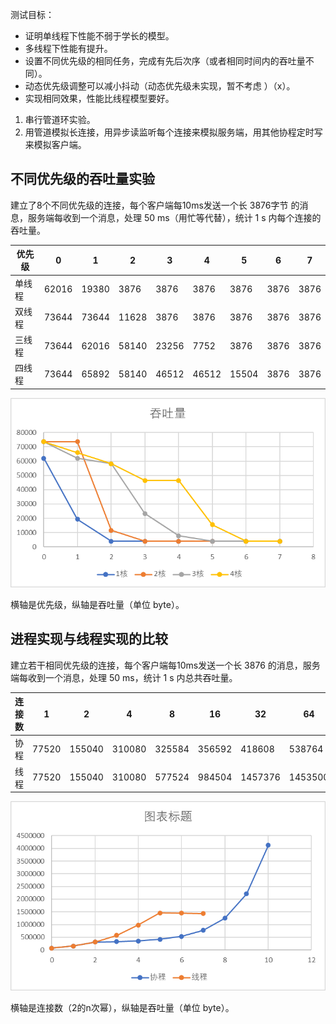 测试目标：
-  证明单线程下性能不弱于学长的模型。
- 多线程下性能有提升。
- 设置不同优先级的相同任务，完成有先后次序（或者相同时间内的吞吐量不同）。
- 动态优先级调整可以减小抖动（动态优先级未实现，暂不考虑 ）（x）。
- 实现相同效果，性能比线程模型要好。


1. 串行管道环实验。
2. 用管道模拟长连接，用异步读监听每个连接来模拟服务端，用其他协程定时写来模拟客户端。

## 不同优先级的吞吐量实验

建立了8个不同优先级的连接，每个客户端每10ms发送一个长 3876字节 的消息，服务端每收到一个消息，处理 50 ms（用忙等代替），统计 1 s 内每个连接的吞吐量。

|优先级|0 | 1 | 2 | 3 | 4 | 5 | 6 | 7 |
|---|---|---|---|---|---|---|---|---| 
|单线程| 62016 | 19380  | 3876 | 3876 |3876 | 3876| 3876| 3876| 
| 双线程 |73644 | 73644  | 11628 | 3876 |3876 | 3876| 3876| 3876| 
| 三线程 |73644 | 62016  | 58140 | 23256 |7752 | 3876| 3876| 3876| 
| 四线程 |73644 | 65892  | 58140 | 46512 |46512 | 15504| 3876| 3876| 


![](../image/Pasted-image-20230106030423.png)

横轴是优先级，纵轴是吞吐量（单位 byte）。

## 进程实现与线程实现的比较

建立若干相同优先级的连接，每个客户端每10ms发送一个长 3876 的消息，服务端每收到一个消息，处理 50 ms，统计 1 s 内总共吞吐量。

|连接数| 1 |2 | 4 | 8 | 16 | 32 | 64 | 128 | 256 | 512 | 1024 |
|---|---|---|---|---|---|---|---|---| --- | --- | --- |
|协程| 77520 | 155040  | 310080 | 325584 |356592 | 418608| 538764| 775200|1251948 | 2205444 | 4120188 |
| 线程 |77520 | 155040  | 310080 | 577524 |984504 | 1457376| 1453500| 1437996| |

![](../image/Pasted-image-20230106075742.png)

横轴是连接数（2的n次幂），纵轴是吞吐量（单位 byte）。